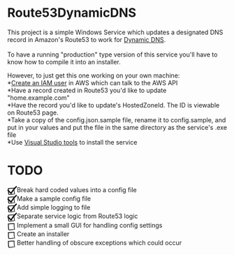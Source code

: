 # Route53DynamicDNS

This project is a simple Windows Service which updates a designated DNS record in Amazon's Route53 to work for <a href="https://www.noip.com/blog/2014/07/11/dynamic-dns-can-use-2/">Dynamic DNS</a>.</br>
</br>
To have a running "production" type version of this service you'll have to know how to compile it into an installer.</br>

However, to just get this one working on your own machine:</br>
	*<a href="https://www.flynsarmy.com/2015/12/setting-up-dynamic-dns-to-your-home-with-route-53/">Create an IAM user</a> in AWS which can talk to the AWS API</br>
	*Have a record created in Route53 you'd like to update "home.example.com"</br>
	*Have the record you'd like to update's HostedZoneId. The ID is viewable on Route53 page.</br>
	*Take a copy of the config.json.sample file, rename it to config.sample, and put in your values and put the file in the same directory as the service's .exe file</br>
	*Use <a href="http://www.c-sharpcorner.com/UploadFile/8a67c0/create-and-install-windows-service-step-by-step-in-C-Sharp/">Visual Studio tools</a> to install the service</br>

# TODO

<img src="https://github.com/JoshuaaMichael/Route53DynamicDNS/blob/master/Images/Checkbox.png?raw=true" height="20" align="absmiddle"/>Break hard coded values into a config file</br>
<img src="https://github.com/JoshuaaMichael/Route53DynamicDNS/blob/master/Images/Checkbox.png?raw=true" height="20" align="absmiddle"/>Make a sample config file</br>
<img src="https://github.com/JoshuaaMichael/Route53DynamicDNS/blob/master/Images/Checkbox.png?raw=true" height="20" align="absmiddle"/>Add simple logging to file</br>
<img src="https://github.com/JoshuaaMichael/Route53DynamicDNS/blob/master/Images/Checkbox.png?raw=true" height="20" align="absmiddle"/>Separate service logic from Route53 logic</br>
<img src="https://github.com/JoshuaaMichael/Route53DynamicDNS/blob/master/Images/Unchecked.png?raw=true" height="20" align="absmiddle"/>Implement a small GUI for handling config settings</br>
<img src="https://github.com/JoshuaaMichael/Route53DynamicDNS/blob/master/Images/Unchecked.png?raw=true" height="20" align="absmiddle"/>Create an installer</br>
<img src="https://github.com/JoshuaaMichael/Route53DynamicDNS/blob/master/Images/Unchecked.png?raw=true" height="20" align="absmiddle"/>Better handling of obscure exceptions which could occur</br>